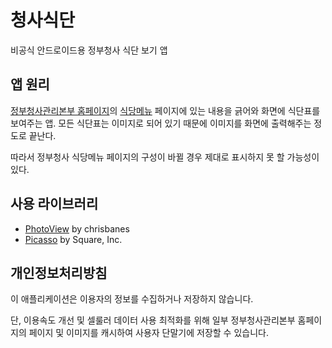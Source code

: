 # 청사식단
비공식 안드로이드용 정부청사 식단 보기 앱

## 앱 원리
[정부청사관리본부 홈페이지](http://www.chungsa.go.kr)의 [식당메뉴](http://www.chungsa.go.kr/chungsa/frt/popup/a01/foodMenu.do) 페이지에 있는 내용을 긁어와 화면에 식단표를 보여주는 앱. 모든 식단표는 이미지로 되어 있기 때문에 이미지를 화면에 출력해주는 정도로 끝난다.

따라서 정부청사 식당메뉴 페이지의 구성이 바뀔 경우 제대로 표시하지 못 할 가능성이 있다.

## 사용 라이브러리
* [PhotoView](https://github.com/chrisbanes/PhotoView) by chrisbanes
* [Picasso](https://github.com/square/picasso) by Square, Inc.

## 개인정보처리방침
이 애플리케이션은 이용자의 정보를 수집하거나 저장하지 않습니다.

단, 이용속도 개선 및 셀룰러 데이터 사용 최적화를 위해 일부 정부청사관리본부 홈페이지의 페이지 및 이미지를 캐시하여 사용자 단말기에 저장할 수 있습니다.
